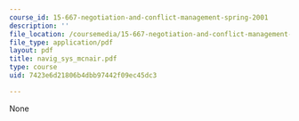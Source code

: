 ```yaml
---
course_id: 15-667-negotiation-and-conflict-management-spring-2001
description: ''
file_location: /coursemedia/15-667-negotiation-and-conflict-management-spring-2001/7423e6d21806b4dbb97442f09ec45dc3_navig_sys_mcnair.pdf
file_type: application/pdf
layout: pdf
title: navig_sys_mcnair.pdf
type: course
uid: 7423e6d21806b4dbb97442f09ec45dc3

---
```

None
